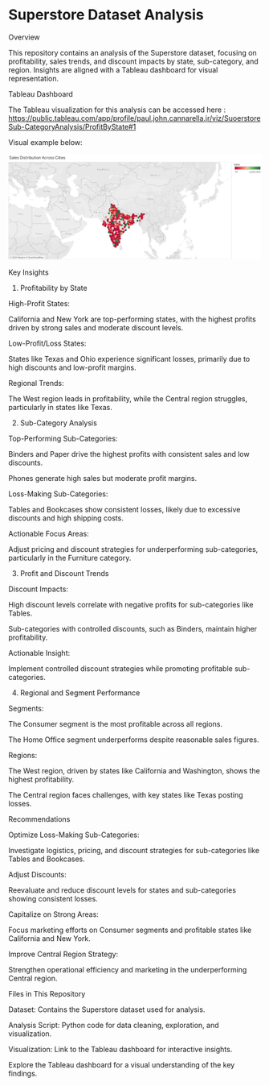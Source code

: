 # Superstore Dataset Analysis

Overview

This repository contains an analysis of the Superstore dataset, focusing on profitability, sales trends, and discount impacts by state, sub-category, and region. Insights are aligned with a Tableau dashboard for visual representation.

Tableau Dashboard

The Tableau visualization for this analysis can be accessed here : https://public.tableau.com/app/profile/paul.john.cannarella.jr/viz/SuoerstoreSub-CategoryAnalysis/ProfitByState#1

Visual example below:

![Sales Distribution Across Cities](https://github.com/PaulC1337/Zomato-Sales-Analysis/blob/main/Sales%20Distribution%20Across%20Cities.png)


Key Insights

1. Profitability by State

High-Profit States:

California and New York are top-performing states, with the highest profits driven by strong sales and moderate discount levels.

Low-Profit/Loss States:

States like Texas and Ohio experience significant losses, primarily due to high discounts and low-profit margins.

Regional Trends:

The West region leads in profitability, while the Central region struggles, particularly in states like Texas.

2. Sub-Category Analysis

Top-Performing Sub-Categories:

Binders and Paper drive the highest profits with consistent sales and low discounts.

Phones generate high sales but moderate profit margins.

Loss-Making Sub-Categories:

Tables and Bookcases show consistent losses, likely due to excessive discounts and high shipping costs.

Actionable Focus Areas:

Adjust pricing and discount strategies for underperforming sub-categories, particularly in the Furniture category.

3. Profit and Discount Trends

Discount Impacts:

High discount levels correlate with negative profits for sub-categories like Tables.

Sub-categories with controlled discounts, such as Binders, maintain higher profitability.

Actionable Insight:

Implement controlled discount strategies while promoting profitable sub-categories.

4. Regional and Segment Performance

Segments:

The Consumer segment is the most profitable across all regions.

The Home Office segment underperforms despite reasonable sales figures.

Regions:

The West region, driven by states like California and Washington, shows the highest profitability.

The Central region faces challenges, with key states like Texas posting losses.

Recommendations

Optimize Loss-Making Sub-Categories:

Investigate logistics, pricing, and discount strategies for sub-categories like Tables and Bookcases.

Adjust Discounts:

Reevaluate and reduce discount levels for states and sub-categories showing consistent losses.

Capitalize on Strong Areas:

Focus marketing efforts on Consumer segments and profitable states like California and New York.

Improve Central Region Strategy:

Strengthen operational efficiency and marketing in the underperforming Central region.

Files in This Repository

Dataset: Contains the Superstore dataset used for analysis.

Analysis Script: Python code for data cleaning, exploration, and visualization.

Visualization: Link to the Tableau dashboard for interactive insights.


Explore the Tableau dashboard for a visual understanding of the key findings.


